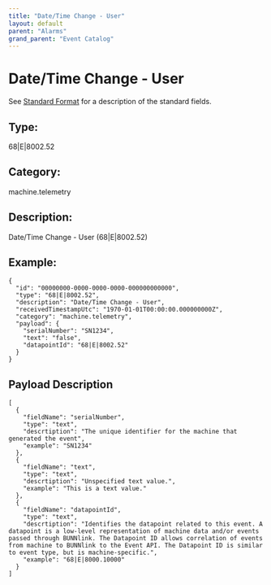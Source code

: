 ```yaml
---
title: "Date/Time Change - User"
layout: default
parent: "Alarms"
grand_parent: "Event Catalog"
---
```


# Date/Time Change - User

See [Standard Format](/event-subscriptions/event-format) for a description of the standard fields.

## Type:

68\|E\|8002.52

## Category:

machine.telemetry

## Description: 

Date/Time Change - User (68\|E\|8002.52)

## Example:

```
{
  "id": "00000000-0000-0000-0000-000000000000",
  "type": "68|E|8002.52",
  "description": "Date/Time Change - User",
  "receivedTimestampUtc": "1970-01-01T00:00:00.000000000Z",
  "category": "machine.telemetry",
  "payload": {
    "serialNumber": "SN1234",
    "text": "false",
    "datapointId": "68|E|8002.52"
  }
}
```

## Payload Description

```
[
  {
    "fieldName": "serialNumber",
    "type": "text",
    "descrtiption": "The unique identifier for the machine that generated the event",
    "example": "SN1234"
  },
  {
    "fieldName": "text",
    "type": "text",
    "descrtiption": "Unspecified text value.",
    "example": "This is a text value."
  },
  {
    "fieldName": "datapointId",
    "type": "text",
    "descrtiption": "Identifies the datapoint related to this event. A datapoint is a low-level representation of machine data and/or events passed through BUNNlink. The Datapoint ID allows correlation of events from machine to BUNNlink to the Event API. The Datapoint ID is similar to event type, but is machine-specific.",
    "example": "68|E|8000.10000"
  }
]
```

